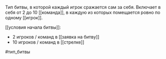 Тип битвы, в которой каждый игрок сражается сам за себя. Включает в себя от 2 до 10 [[команда]], в каждую из которых помещается ровно по одному [[игрок]].

[[условия начала битвы]]:
- 2 игроков / команд в [[заявка на битву]]
- 10 игроков / команд в [[стрелке]]

#тип_битвы